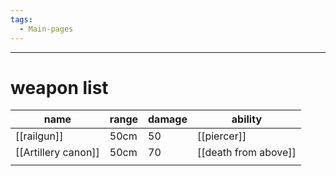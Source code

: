 ```yaml
---
tags:
  - Main-pages
---
```

---

# weapon list

| name                | range | damage | ability              |
| ------------------- | ----- | ------ | -------------------- |
| [[railgun]]         | 50cm  | 50     | [[piercer]]          |
| [[Artillery canon]] | 50cm  | 70     | [[death from above]] |
|                     |       |        |                      |

